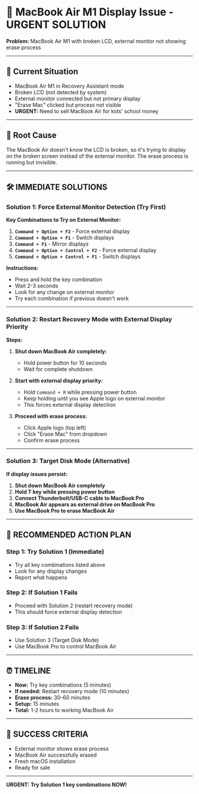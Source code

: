 # 🚨 MacBook Air M1 Display Issue - URGENT SOLUTION

**Problem:** MacBook Air M1 with broken LCD, external monitor not showing erase process

---

## 🎯 **Current Situation**
- MacBook Air M1 in Recovery Assistant mode
- Broken LCD (not detected by system)
- External monitor connected but not primary display
- "Erase Mac" clicked but process not visible
- **URGENT:** Need to sell MacBook Air for kids' school money

---

## 🚨 **Root Cause**
The MacBook Air doesn't know the LCD is broken, so it's trying to display on the broken screen instead of the external monitor. The erase process is running but invisible.

---

## 🛠️ **IMMEDIATE SOLUTIONS**

### **Solution 1: Force External Monitor Detection (Try First)**

**Key Combinations to Try on External Monitor:**

1. **`Command + Option + F2`** - Force external display
2. **`Command + Option + F1`** - Switch displays  
3. **`Command + F1`** - Mirror displays
4. **`Command + Option + Control + F2`** - Force external display
5. **`Command + Option + Control + F1`** - Switch displays

**Instructions:**
- Press and hold the key combination
- Wait 2-3 seconds
- Look for any change on external monitor
- Try each combination if previous doesn't work

---

### **Solution 2: Restart Recovery Mode with External Display Priority**

**Steps:**
1. **Shut down MacBook Air completely:**
   - Hold power button for 10 seconds
   - Wait for complete shutdown

2. **Start with external display priority:**
   - Hold `Command + R` while pressing power button
   - Keep holding until you see Apple logo on external monitor
   - This forces external display detection

3. **Proceed with erase process:**
   - Click Apple logo (top left)
   - Click "Erase Mac" from dropdown
   - Confirm erase process

---

### **Solution 3: Target Disk Mode (Alternative)**

**If display issues persist:**

1. **Shut down MacBook Air completely**
2. **Hold T key while pressing power button**
3. **Connect Thunderbolt/USB-C cable to MacBook Pro**
4. **MacBook Air appears as external drive on MacBook Pro**
5. **Use MacBook Pro to erase MacBook Air**

---

## 🚀 **RECOMMENDED ACTION PLAN**

### **Step 1: Try Solution 1 (Immediate)**
- Try all key combinations listed above
- Look for any display changes
- Report what happens

### **Step 2: If Solution 1 Fails**
- Proceed with Solution 2 (restart recovery mode)
- This should force external display detection

### **Step 3: If Solution 2 Fails**
- Use Solution 3 (Target Disk Mode)
- Use MacBook Pro to control MacBook Air

---

## ⏰ **TIMELINE**
- **Now:** Try key combinations (5 minutes)
- **If needed:** Restart recovery mode (10 minutes)
- **Erase process:** 30-60 minutes
- **Setup:** 15 minutes
- **Total:** 1-2 hours to working MacBook Air

---

## 🎯 **SUCCESS CRITERIA**
- External monitor shows erase process
- MacBook Air successfully erased
- Fresh macOS installation
- Ready for sale

---

**URGENT: Try Solution 1 key combinations NOW!**